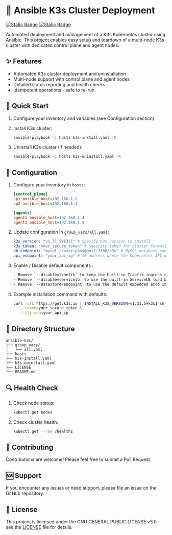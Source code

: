 # 💾 Ansible K3s Cluster Deployment
[![Static Badge](https://img.shields.io/badge/Ansible-Automation-white?style=flat&logo=ansible&logoColor=white&logoSize=auto&labelColor=black)](https://docs.ansible.com/)
[![Static Badge](https://img.shields.io/badge/K3s-Kubernetes-white?style=flat&logo=k3s&logoColor=white&logoSize=auto&labelColor=black)](https://k3s.io/)

Automated deployment and management of a K3s Kubernetes cluster using Ansible. This project enables easy setup and teardown of a multi-node K3s cluster with dedicated control plane and agent nodes.

## ✨ Features

- Automated K3s cluster deployment and uninstallation
- Multi-node support with control plane and agent nodes
- Detailed status reporting and health checks
- Idempotent operations - safe to re-run

## 🚀 Quick Start

1. Configure your inventory and variables (see Configuration section)

2. Install K3s cluster:
   ```bash
   ansible-playbook -i hosts k3s-install.yaml -K
   ```
3. Uninstall K3s cluster (if needed):
   ```bash
   ansible-playbook -i hosts k3s-uninstall.yaml -K
   ```

## 🔧 Configuration

1. Configure your inventory in `hosts`:
   ```ini
   [control_plane]
   cp1 ansible_host=192.168.1.2
   cp2 ansible_host=192.168.1.3

   [agents]
   agent1 ansible_host=192.168.1.4
   agent2 ansible_host=192.168.1.5
   ```

2. Update configuration in `group_vars/all.yaml`:
   ```yaml
   k3s_version: "v1.31.5+k3s1" # Specify K3s version to install
   k3s_token: "your_secure_token" # Security token for cluster formation
   db_endpoint: "mysql://user:pass@host:3306/k3s" # MySQL database connection string
   api_endpoint: "your_api_ip" # IP address where the Kubernetes API will be exposed

3. Enable / Disable default components : 
   ```bash
   - Remove `--disable=traefik` to keep the built-in Traefik ingress controller
   - Remove `--disable=servicelb` to use the built-in ServiceLB load balancer
   - Remove `--datastore-endpoint` to use the default embedded etcd instead of external database
   ```

4. Example installation command with defaults:
   ```bash
   curl -sfL https://get.k3s.io | INSTALL_K3S_VERSION=v1.31.5+k3s1 sh -s - server \
      --token=your_secure_token \
      --tls-san=your_api_ip
   ```

## 📝 Directory Structure

```
ansible-k3s/
├── group_vars/
│   └── all.yaml
├── hosts
├── k3s-install.yaml
├── k3s-uninstall.yaml
├── LICENSE
└── README.md
```

## 🔍 Health Check

1. Check node status:
   ```bash
   kubectl get nodes
   ```

2. Check cluster health:
   ```bash
   kubectl get --raw /healthz
   ```

## 🤝 Contributing

Contributions are welcome! Please feel free to submit a Pull Request.

## 🆘 Support

If you encounter any issues or need support, please file an issue on the GitHub repository.

## 📄 License

This project is licensed under the GNU GENERAL PUBLIC LICENSE v3.0 - see the [LICENSE](LICENSE) file for details.

